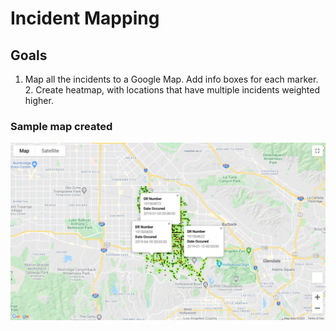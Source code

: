 # Incident Mapping
## Goals
1. Map all the incidents to a Google Map. Add info boxes for each marker. 2. Create heatmap, with locations that 
have multiple incidents weighted higher.
### Sample map created
![Map of all incidents for 2019](map2019.png)
